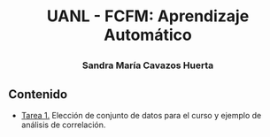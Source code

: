 # <p align="center"> UANL - FCFM: Aprendizaje Automático </p>
### <p align="center"> Sandra María Cavazos Huerta </p>


## Contenido

- [Tarea 1.](https://github.com/SandraCavazos/BDR/blob/main/Tarea1.ipynb)  Elección de conjunto de datos para el curso y ejemplo de análisis de correlación.